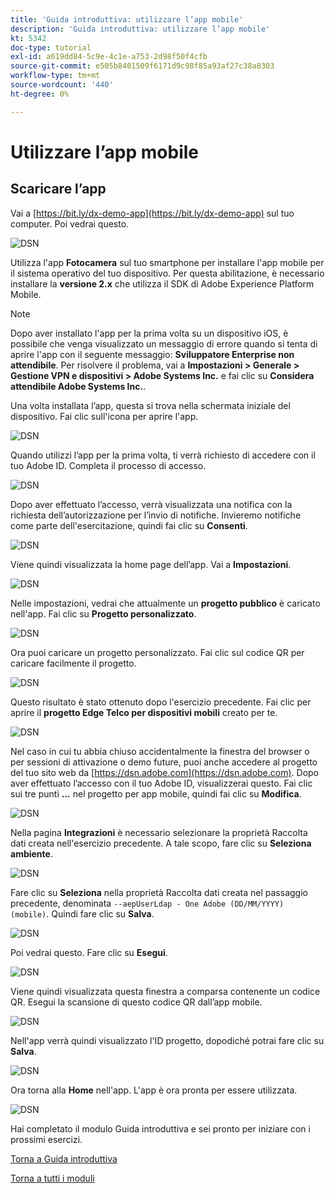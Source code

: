 ```yaml
---
title: 'Guida introduttiva: utilizzare l’app mobile'
description: 'Guida introduttiva: utilizzare l’app mobile'
kt: 5342
doc-type: tutorial
exl-id: a619dd84-5c9e-4c1e-a753-2d98f50f4cfb
source-git-commit: e505b8401509f6171d9c98f85a93af27c38a8303
workflow-type: tm+mt
source-wordcount: '440'
ht-degree: 0%

---
```


# Utilizzare l’app mobile

## Scaricare l’app

Vai a [https://bit.ly/dx-demo-app](https://bit.ly/dx-demo-app) sul tuo computer. Poi vedrai questo.

![DSN](./images/mobileapp.png)

Utilizza l&#39;app **Fotocamera** sul tuo smartphone per installare l&#39;app mobile per il sistema operativo del tuo dispositivo. Per questa abilitazione, è necessario installare la **versione 2.x** che utilizza il SDK di Adobe Experience Platform Mobile.

>[!NOTE]
>
>Dopo aver installato l&#39;app per la prima volta su un dispositivo iOS, è possibile che venga visualizzato un messaggio di errore quando si tenta di aprire l&#39;app con il seguente messaggio: **Sviluppatore Enterprise non attendibile**. Per risolvere il problema, vai a **Impostazioni > Generale > Gestione VPN e dispositivi > Adobe Systems Inc.** e fai clic su **Considera attendibile Adobe Systems Inc.**.

Una volta installata l’app, questa si trova nella schermata iniziale del dispositivo. Fai clic sull&#39;icona per aprire l&#39;app.

![DSN](./images/mobileappn1.png)

Quando utilizzi l’app per la prima volta, ti verrà richiesto di accedere con il tuo Adobe ID. Completa il processo di accesso.

![DSN](./images/mobileappn2.png)

Dopo aver effettuato l’accesso, verrà visualizzata una notifica con la richiesta dell’autorizzazione per l’invio di notifiche. Invieremo notifiche come parte dell&#39;esercitazione, quindi fai clic su **Consenti**.

![DSN](./images/mobileappn3.png)

Viene quindi visualizzata la home page dell’app. Vai a **Impostazioni**.

![DSN](./images/mobileappn4.png)

Nelle impostazioni, vedrai che attualmente un **progetto pubblico** è caricato nell&#39;app. Fai clic su **Progetto personalizzato**.

![DSN](./images/mobileappn5.png)

Ora puoi caricare un progetto personalizzato. Fai clic sul codice QR per caricare facilmente il progetto.

![DSN](./images/mobileappn6.png)

Questo risultato è stato ottenuto dopo l&#39;esercizio precedente. Fai clic per aprire il **progetto Edge Telco per dispositivi mobili** creato per te.

![DSN](./images/dsn5b.png)

Nel caso in cui tu abbia chiuso accidentalmente la finestra del browser o per sessioni di attivazione o demo future, puoi anche accedere al progetto del tuo sito web da [https://dsn.adobe.com](https://dsn.adobe.com). Dopo aver effettuato l’accesso con il tuo Adobe ID, visualizzerai questo. Fai clic sui tre punti **...** nel progetto per app mobile, quindi fai clic su **Modifica**.

![DSN](./images/web8a.png)

Nella pagina **Integrazioni** è necessario selezionare la proprietà Raccolta dati creata nell&#39;esercizio precedente. A tale scopo, fare clic su **Seleziona ambiente**.

![DSN](./images/web8aa.png)

Fare clic su **Seleziona** nella proprietà Raccolta dati creata nel passaggio precedente, denominata `--aepUserLdap - One Adobe (DD/MM/YYYY) (mobile)`. Quindi fare clic su **Salva**.

![DSN](./images/web8b.png)

Poi vedrai questo. Fare clic su **Esegui**.

![DSN](./images/web8bb.png)

Viene quindi visualizzata questa finestra a comparsa contenente un codice QR. Esegui la scansione di questo codice QR dall’app mobile.

![DSN](./images/web8c.png)

Nell&#39;app verrà quindi visualizzato l&#39;ID progetto, dopodiché potrai fare clic su **Salva**.

![DSN](./images/mobileappn7.png)

Ora torna alla **Home** nell&#39;app. L&#39;app è ora pronta per essere utilizzata.

![DSN](./images/mobileappn8.png)

Hai completato il modulo Guida introduttiva e sei pronto per iniziare con i prossimi esercizi.

[Torna a Guida introduttiva](./getting-started.md)

[Torna a tutti i moduli](./../../../overview.md)

